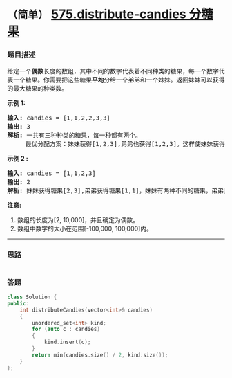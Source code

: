 # `（简单）` [575.distribute-candies 分糖果](https://leetcode-cn.com/problems/distribute-candies/)

### 题目描述
<p>给定一个<strong>偶数</strong>长度的数组，其中不同的数字代表着不同种类的糖果，每一个数字代表一个糖果。你需要把这些糖果<strong>平均</strong>分给一个弟弟和一个妹妹。返回妹妹可以获得的最大糖果的种类数。</p>

<p><strong>示例 1:</strong></p>

<pre><strong>输入:</strong> candies = [1,1,2,2,3,3]
<strong>输出:</strong> 3
<strong>解析: </strong>一共有三种种类的糖果，每一种都有两个。
     最优分配方案：妹妹获得[1,2,3],弟弟也获得[1,2,3]。这样使妹妹获得糖果的种类数最多。
</pre>

<p><strong>示例 2 :</strong></p>

<pre><strong>输入:</strong> candies = [1,1,2,3]
<strong>输出:</strong> 2
<strong>解析:</strong> 妹妹获得糖果[2,3],弟弟获得糖果[1,1]，妹妹有两种不同的糖果，弟弟只有一种。这样使得妹妹可以获得的糖果种类数最多。
</pre>

<p><strong>注意:</strong></p>

<ol>
	<li>数组的长度为[2, 10,000]，并且确定为偶数。</li>
	<li>数组中数字的大小在范围[-100,000, 100,000]内。
	<ol>
	</ol>
	</li>
</ol>


---
### 思路
```
```



### 答题
``` C++
class Solution {
public:
    int distributeCandies(vector<int>& candies) 
    {
        unordered_set<int> kind;
        for (auto c : candies)
        {
            kind.insert(c);
        }
        return min(candies.size() / 2, kind.size());
    }
};

```




